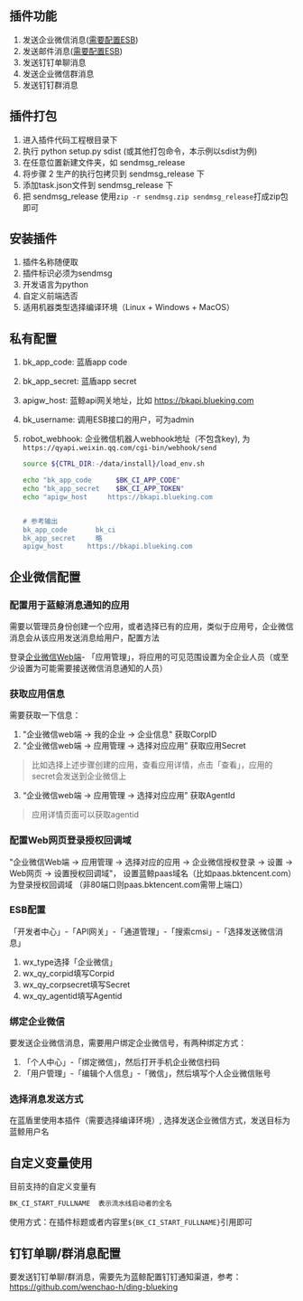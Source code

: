 ## 插件功能
1. 发送企业微信消息([需要配置ESB](#企业微信配置))
2. 发送邮件消息([需要配置ESB](https://bk.tencent.com/s-mart/community/question/2532))
3. 发送钉钉单聊消息
4. 发送企业微信群消息
5. 发送钉钉群消息
   
## 插件打包
 1. 进入插件代码工程根目录下
 2. 执行 python setup.py sdist (或其他打包命令，本示例以sdist为例)
 3. 在任意位置新建文件夹，如 sendmsg_release
 4. 将步骤 2 生产的执行包拷贝到 sendmsg_release 下
 5. 添加task.json文件到 sendmsg_release 下
 6. 把 sendmsg_release 使用`zip -r sendmsg.zip sendmsg_release`打成zip包即可 

## 安装插件
1. 插件名称随便取
2. 插件标识必须为sendmsg
3. 开发语言为python
4. 自定义前端选否
5. 适用机器类型选择编译环境（Linux + Windows + MacOS）
   
## 私有配置
1. bk_app_code: 蓝盾app code
2. bk_app_secret: 蓝盾app secret
3. apigw_host: 蓝鲸api网关地址，比如 https://bkapi.blueking.com
4. bk_username: 调用ESB接口的用户，可为admin
5. robot_webhook: 企业微信机器人webhook地址（不包含key), 为`https://qyapi.weixin.qq.com/cgi-bin/webhook/send`

    ```bash
    source ${CTRL_DIR:-/data/install}/load_env.sh

    echo "bk_app_code      $BK_CI_APP_CODE"
    echo "bk_app_secret    $BK_CI_APP_TOKEN"
    echo "apigw_host     https://bkapi.blueking.com


    # 参考输出
    bk_app_code       bk_ci
    bk_app_secret     略
    apigw_host      https://bkapi.blueking.com
    ```

## 企业微信配置

### 配置用于蓝鲸消息通知的应用

需要以管理员身份创建一个应用，或者选择已有的应用，类似于应用号，企业微信消息会从该应用发送消息给用户，配置方法

登录[企业微信Web端](https://work.weixin.qq.com/wework_admin/frame#apps)- 「应用管理」，将应用的可见范围设置为全企业人员（或至少设置为可能需要接送微信消息通知的人员）


### 获取应用信息

需要获取一下信息：

1. "企业微信web端 → 我的企业 → 企业信息" 获取CorpID
2. “企业微信web端 → 应用管理 → 选择对应应用” 获取应用Secret
> 比如选择上述步骤创建的应用，查看应用详情，点击「查看」，应用的secret会发送到企业微信上
3. “企业微信web端 → 应用管理 → 选择对应应用” 获取AgentId
> 应用详情页面可以获取agentid

### 配置Web网页登录授权回调域

"企业微信Web端 → 应用管理 → 选择对应的应用 → 企业微信授权登录 → 设置 → Web网页 → 设置授权回调域"， 设置蓝鲸paas域名（比如paas.bktencent.com）为登录授权回调域 （非80端口则paas.bktencent.com需带上端口）

### ESB配置

「开发者中心」-「API网关」-「通道管理」-「搜索cmsi」-「选择发送微信消息」

1. wx_type选择「企业微信」
2. wx_qy_corpid填写Corpid
3. wx_qy_corpsecret填写Secret
4. wx_qy_agentid填写Agentid

### 绑定企业微信

要发送企业微信消息，需要用户绑定企业微信号，有两种绑定方式：

1. 「个人中心」-「绑定微信」，然后打开手机企业微信扫码
2. 「用户管理」-「编辑个人信息」-「微信」，然后填写个人企业微信账号

### 选择消息发送方式

在蓝盾里使用本插件（需要选择编译环境）, 选择发送企业微信方式，发送目标为蓝鲸用户名

## 自定义变量使用
目前支持的自定义变量有
```bash
BK_CI_START_FULLNAME  表示流水线启动者的全名
```
使用方式：在插件标题或者内容里`${BK_CI_START_FULLNAME}`引用即可

## 钉钉单聊/群消息配置
要发送钉钉单聊/群消息，需要先为蓝鲸配置钉钉通知渠道，参考：https://github.com/wenchao-h/ding-blueking

